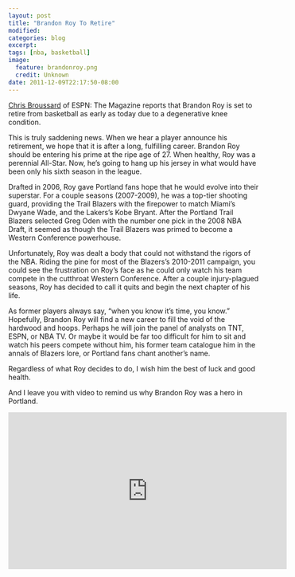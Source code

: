 ```yaml
---
layout: post
title: "Brandon Roy To Retire"
modified:
categories: blog
excerpt:
tags: [nba, basketball]
image:
  feature: brandonroy.png
  credit: Unknown
date: 2011-12-09T22:17:50-08:00
---
```

[Chris Broussard](https://twitter.com/Chris_Broussard/status/145156200416288769) of ESPN: The Magazine reports that Brandon Roy is set to retire from basketball as early as today due to a degenerative knee condition.

This is truly saddening news. When we hear a player announce his retirement, we hope that it is after a long, fulfilling career. Brandon Roy should be entering his prime at the ripe age of 27. When healthy, Roy was a perennial All-Star. Now, he’s going to hang up his jersey in what would have been only his sixth season in the league.

Drafted in 2006, Roy gave Portland fans hope that he would evolve into their superstar. For a couple seasons (2007-2009), he was a top-tier shooting guard, providing the Trail Blazers with the firepower to match Miami’s Dwyane Wade, and the Lakers’s Kobe Bryant. After the Portland Trail Blazers selected Greg Oden with the number one pick in the 2008 NBA Draft, it seemed as though the Trail Blazers was primed to become a Western Conference powerhouse.

Unfortunately, Roy was dealt a body that could not withstand the rigors of the NBA. Riding the pine for most of the Blazers’s 2010-2011 campaign, you could see the frustration on Roy’s face as he could only watch his team compete in the cutthroat Western Conference. After a couple injury-plagued seasons, Roy has decided to call it quits and begin the next chapter of his life.

As former players always say, “when you know it’s time, you know.” Hopefully, Brandon Roy will find a new career to fill the void of the hardwood and hoops. Perhaps he will join the panel of analysts on TNT, ESPN, or NBA TV. Or maybe it would be far too difficult for him to sit and watch his peers compete without him, his former team catalogue him in the annals of Blazers lore, or Portland fans chant another’s name.

Regardless of what Roy decides to do, I wish him the best of luck and good health.

And I leave you with video to remind us why Brandon Roy was a hero in Portland.

<iframe width="560" height="315" src="https://www.youtube.com/embed/KnGs57A-O0w?start=188" frameborder="0" > </iframe>
